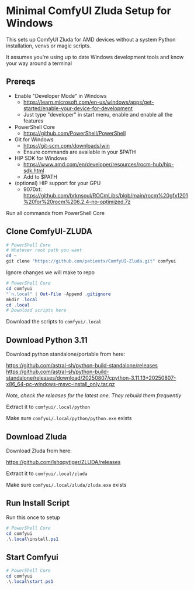 # Minimal ComfyUI Zluda Setup for Windows

This sets up ComfyUI Zluda for AMD devices without a system Python installation, venvs or magic scripts.

It assumes you're using up to date Windows development tools and know your way around a terminal

## Prereqs

- Enable "Developer Mode" in Windows
  - https://learn.microsoft.com/en-us/windows/apps/get-started/enable-your-device-for-development
  - Just type "developer" in start menu, enable and enable all the features
- PowerShell Core
  - https://github.com/PowerShell/PowerShell
- Git for Windows
  - https://git-scm.com/downloads/win
  - Ensure commands are available in your $PATH
- HIP SDK for Windows
  - https://www.amd.com/en/developer/resources/rocm-hub/hip-sdk.html
  - Add to $PATH
- (optional) HIP support for your GPU
  - 9070xt: https://github.com/brknsoul/ROCmLibs/blob/main/rocm%20gfx1201%20for%20rocm%206.2.4-no-optimized.7z

Run all commands from PowerShell Core

## Clone ComfyUI-ZLUDA

```powershell
# PowerShell Core
# Whatever root path you want
cd ~
git clone "https://github.com/patientx/ComfyUI-Zluda.git" comfyui
```

Ignore changes we will make to repo

```powershell
# PowerShell Core
cd comfyui
"`n.local" | Out-File -Append .gitignore
mkdir .local
cd .local
# Download scripts here
```

Download the scripts to `comfyui/.local`

## Download Python 3.11

Download python standalone/portable from here:

https://github.com/astral-sh/python-build-standalone/releases
https://github.com/astral-sh/python-build-standalone/releases/download/20250807/cpython-3.11.13+20250807-x86_64-pc-windows-msvc-install_only.tar.gz

_Note, check the releases for the latest one. They rebuild them frequently_

Extract it to `comfyui/.local/python`

Make sure `comfyui/.local/python/python.exe` exists

## Download Zluda

Download Zluda from here:

https://github.com/lshqqytiger/ZLUDA/releases

Extract it to `comfyui/.local/zluda`

Make sure `comfyui/.local/zluda/zluda.exe` exists


## Run Install Script

Run this once to setup

```powershell
# PowerShell Core
cd comfyui
.\.local\install.ps1
```

## Start Comfyui

```powershell
# PowerShell Core
cd comfyui
.\.local\start.ps1
```
